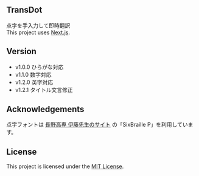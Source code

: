 ## TransDot  
点字を手入力して即時翻訳  
This project uses [Next.js](https://nextjs.org/).
  
## Version
- v1.0.0 ひらがな対応  
- v1.1.0 数字対応   
- v1.2.0 英字対応  
- v1.2.1 タイトル文言修正  
  
## Acknowledgements  
点字フォントは [長野高専 伊藤先生のサイト](https://teacher.nagano-nct.ac.jp/ito/downloads/font/index.html) の「SixBraille P」を利用しています。
  
## License  
This project is licensed under the [MIT License](./LICENSE).  